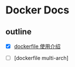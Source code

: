 
# Docker Docs

## outline

* [x] [dockerfile 使用介绍](https://github.com/warm-native/docs/blob/master/docker/dockerfile-guide.md)
* [ ] [dockerfile multi-arch]
  